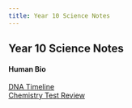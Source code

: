 ```yaml
---
title: Year 10 Science Notes
---
```


## Year 10 Science Notes
#### Human Bio
[DNA Timeline](https://shanmeis-notes.toomwn.xyz/notes/year-10/science/dna-timeline.html)  
[Chemistry Test Review](https://shanmeis-notes.toomwn.xyz/notes/year-10/science/t3w6l42024.html)  